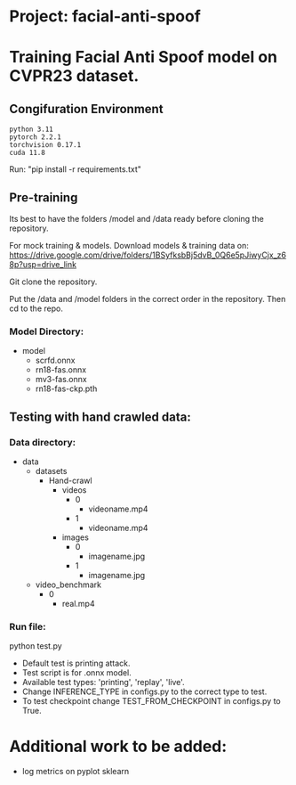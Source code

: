 # Project: facial-anti-spoof
# Training Facial Anti Spoof model on CVPR23 dataset.

## Congifuration Environment

    python 3.11
    pytorch 2.2.1
    torchvision 0.17.1
    cuda 11.8

Run: "pip install -r requirements.txt"

## Pre-training

Its best to have the folders /model and /data ready before cloning the repository.

For mock training & models. Download models & training data on: https://drive.google.com/drive/folders/1BSyfksbBj5dvB_0Q6e5pJiwyCjx_z68p?usp=drive_link

Git clone the repository.

Put the /data and /model folders in the correct order in the repository. Then cd to the repo.

### Model Directory:

- model
  - scrfd.onnx
  - rn18-fas.onnx
  - mv3-fas.onnx
  - rn18-fas-ckp.pth

## Testing with hand crawled data:

### Data directory: 
- data
    - datasets
        - Hand-crawl
            - videos
                - 0
                    - videoname.mp4
                - 1
                    - videoname.mp4
            - images
                - 0
                    - imagename.jpg
                - 1                
                    - imagename.jpg
    - video_benchmark
      - 0
        - real.mp4
### Run file:

python test.py

- Default test is printing attack.
- Test script is for .onnx model.
- Available test types: 'printing', 'replay', 'live'.
- Change INFERENCE_TYPE in configs.py to the correct type to test.
- To test checkpoint change TEST_FROM_CHECKPOINT in configs.py to True.

# Additional work to be added:
- log metrics on pyplot sklearn

